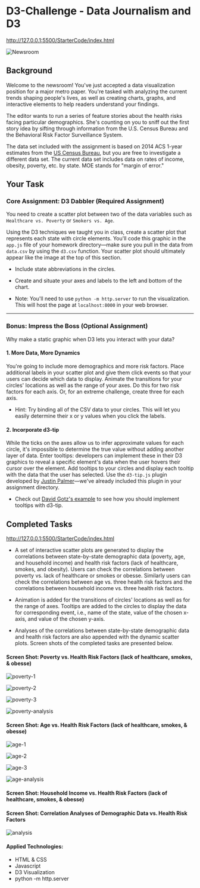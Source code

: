 # **D3-Challenge - Data Journalism and D3**
http://127.0.0.1:5500/StarterCode/index.html

![Newsroom](https://media.giphy.com/media/v2xIous7mnEYg/giphy.gif)

## Background

Welcome to the newsroom! You've just accepted a data visualization position for a major metro paper. You're tasked with analyzing the current trends shaping people's lives, as well as creating charts, graphs, and interactive elements to help readers understand your findings.

The editor wants to run a series of feature stories about the health risks facing particular demographics. She's counting on you to sniff out the first story idea by sifting through information from the U.S. Census Bureau and the Behavioral Risk Factor Surveillance System.

The data set included with the assignment is based on 2014 ACS 1-year estimates from the [US Census Bureau](https://data.census.gov/cedsci/), but you are free to investigate a different data set. The current data set includes data on rates of income, obesity, poverty, etc. by state. MOE stands for "margin of error."

## Your Task

### Core Assignment: D3 Dabbler (Required Assignment)

You need to create a scatter plot between two of the data variables such as `Healthcare vs. Poverty` or `Smokers vs. Age`.

Using the D3 techniques we taught you in class, create a scatter plot that represents each state with circle elements. You'll code this graphic in the `app.js` file of your homework directory—make sure you pull in the data from `data.csv` by using the `d3.csv` function. Your scatter plot should ultimately appear like the image at the top of this section.

* Include state abbreviations in the circles.

* Create and situate your axes and labels to the left and bottom of the chart.

* Note: You'll need to use `python -m http.server` to run the visualization. This will host the page at `localhost:8000` in your web browser.

- - -

### Bonus: Impress the Boss (Optional Assignment)

Why make a static graphic when D3 lets you interact with your data?

#### 1. More Data, More Dynamics

You're going to include more demographics and more risk factors. Place additional labels in your scatter plot and give them click events so that your users can decide which data to display. Animate the transitions for your circles' locations as well as the range of your axes. Do this for two risk factors for each axis. Or, for an extreme challenge, create three for each axis.

* Hint: Try binding all of the CSV data to your circles. This will let you easily determine their x or y values when you click the labels.

#### 2. Incorporate d3-tip

While the ticks on the axes allow us to infer approximate values for each circle, it's impossible to determine the true value without adding another layer of data. Enter tooltips: developers can implement these in their D3 graphics to reveal a specific element's data when the user hovers their cursor over the element. Add tooltips to your circles and display each tooltip with the data that the user has selected. Use the `d3-tip.js` plugin developed by [Justin Palmer](https://github.com/Caged)—we've already included this plugin in your assignment directory.

* Check out [David Gotz's example](https://bl.ocks.org/davegotz/bd54b56723c154d25eedde6504d30ad7) to see how you should implement tooltips with d3-tip.

## Completed Tasks
http://127.0.0.1:5500/StarterCode/index.html

* A set of interactive scatter plots are generated to display the correlations between state-by-state demographic data (poverty, age, and household income) and health risk factors (lack of healthcare, smokes, and obesity). Users can check the correlations between poverty vs. lack of healthcare or smokes or obesse. Similarly users can check the correlations between age vs. three health risk factors and the correlations between household income vs. three health risk factors.  

* Animation is added for the transitions of circles' locations as well as for the range of axes. Tooltips are added to the circles to display the data for corresponding event, i.e., name of the state, value of the chosen x-axis, and value of the chosen y-axis. 

* Analyses of the correlations between state-by-state demographic data and health risk factors are also appended with the dynamic scatter plots. Screen shots of the completed tasks are presented below. 

#### Screen Shot: Poverty vs. Health Risk Factors (lack of healthcare, smokes, & obesse) 

![poverty-1](ScreenShots/screen_poverty_1.PNG)

![poverty-2](ScreenShots/screen_poverty_2.PNG)

![poverty-3](ScreenShots/screen_poverty_3.PNG)

![poverty-analysis](ScreenShots/screen_poverty.PNG)

#### Screen Shot: Age vs. Health Risk Factors (lack of healthcare, smokes, & obesse) 

![age-1](ScreenShots/screen_age_1.PNG)

![age-2](ScreenShots/screen_age_2.PNG)

![age-3](ScreenShots/screen_age_3.PNG)

![age-analysis](ScreenShots/screen_age.PNG)

#### Screen Shot: Household Income vs. Health Risk Factors (lack of healthcare, smokes, & obesse) 

#### Screen Shot: Correlation Analyses of Demographic Data vs. Health Risk Factors 

![analysis](ScreenShots/screen_final.PNG)

#### Applied Technologies:
* HTML & CSS
* Javascript
* D3 Visualization
* python -m http.server




